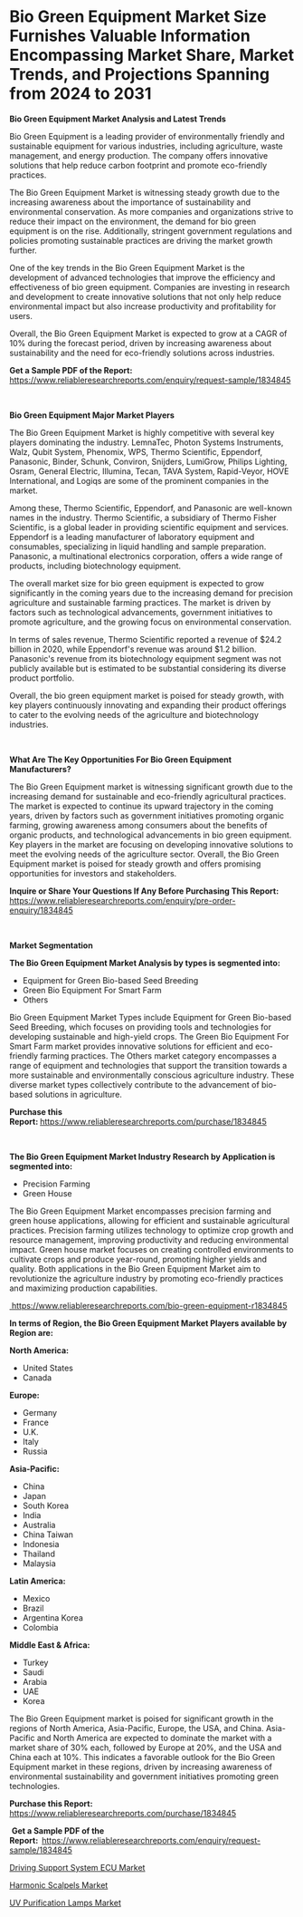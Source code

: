 <p><h1>Bio Green Equipment Market Size Furnishes Valuable Information Encompassing Market Share, Market Trends, and Projections Spanning from 2024 to 2031</h1></p><p><strong>Bio Green Equipment Market Analysis and Latest Trends</strong></p>
<p><p>Bio Green Equipment is a leading provider of environmentally friendly and sustainable equipment for various industries, including agriculture, waste management, and energy production. The company offers innovative solutions that help reduce carbon footprint and promote eco-friendly practices.</p><p>The Bio Green Equipment Market is witnessing steady growth due to the increasing awareness about the importance of sustainability and environmental conservation. As more companies and organizations strive to reduce their impact on the environment, the demand for bio green equipment is on the rise. Additionally, stringent government regulations and policies promoting sustainable practices are driving the market growth further.</p><p>One of the key trends in the Bio Green Equipment Market is the development of advanced technologies that improve the efficiency and effectiveness of bio green equipment. Companies are investing in research and development to create innovative solutions that not only help reduce environmental impact but also increase productivity and profitability for users.</p><p>Overall, the Bio Green Equipment Market is expected to grow at a CAGR of 10% during the forecast period, driven by increasing awareness about sustainability and the need for eco-friendly solutions across industries.</p></p>
<p><strong>Get a Sample PDF of the Report:&nbsp;</strong> <a href="https://www.reliableresearchreports.com/enquiry/request-sample/1834845">https://www.reliableresearchreports.com/enquiry/request-sample/1834845</a></p>
<p>&nbsp;</p>
<p><strong>Bio Green Equipment Major Market Players</strong></p>
<p><p>The Bio Green Equipment Market is highly competitive with several key players dominating the industry. LemnaTec, Photon Systems Instruments, Walz, Qubit System, Phenomix, WPS, Thermo Scientific, Eppendorf, Panasonic, Binder, Schunk, Conviron, Snijders, LumiGrow, Philips Lighting, Osram, General Electric, Illumina, Tecan, TAVA System, Rapid-Veyor, HOVE International, and Logiqs are some of the prominent companies in the market.</p><p>Among these, Thermo Scientific, Eppendorf, and Panasonic are well-known names in the industry. Thermo Scientific, a subsidiary of Thermo Fisher Scientific, is a global leader in providing scientific equipment and services. Eppendorf is a leading manufacturer of laboratory equipment and consumables, specializing in liquid handling and sample preparation. Panasonic, a multinational electronics corporation, offers a wide range of products, including biotechnology equipment.</p><p>The overall market size for bio green equipment is expected to grow significantly in the coming years due to the increasing demand for precision agriculture and sustainable farming practices. The market is driven by factors such as technological advancements, government initiatives to promote agriculture, and the growing focus on environmental conservation.</p><p>In terms of sales revenue, Thermo Scientific reported a revenue of $24.2 billion in 2020, while Eppendorf's revenue was around $1.2 billion. Panasonic's revenue from its biotechnology equipment segment was not publicly available but is estimated to be substantial considering its diverse product portfolio.</p><p>Overall, the bio green equipment market is poised for steady growth, with key players continuously innovating and expanding their product offerings to cater to the evolving needs of the agriculture and biotechnology industries.</p></p>
<p>&nbsp;</p>
<p><strong>What Are The Key Opportunities For Bio Green Equipment Manufacturers?</strong></p>
<p><p>The Bio Green Equipment market is witnessing significant growth due to the increasing demand for sustainable and eco-friendly agricultural practices. The market is expected to continue its upward trajectory in the coming years, driven by factors such as government initiatives promoting organic farming, growing awareness among consumers about the benefits of organic products, and technological advancements in bio green equipment. Key players in the market are focusing on developing innovative solutions to meet the evolving needs of the agriculture sector. Overall, the Bio Green Equipment market is poised for steady growth and offers promising opportunities for investors and stakeholders.</p></p>
<p><strong>Inquire or Share Your Questions If Any Before Purchasing This Report:</strong> <a href="https://www.reliableresearchreports.com/enquiry/pre-order-enquiry/1834845">https://www.reliableresearchreports.com/enquiry/pre-order-enquiry/1834845</a></p>
<p>&nbsp;</p>
<p><strong>Market Segmentation</strong></p>
<p><strong>The Bio Green Equipment Market Analysis by types is segmented into:</strong></p>
<p><ul><li>Equipment for Green Bio-based Seed Breeding</li><li>Green Bio Equipment For Smart Farm</li><li>Others</li></ul></p>
<p><p>Bio Green Equipment Market Types include Equipment for Green Bio-based Seed Breeding, which focuses on providing tools and technologies for developing sustainable and high-yield crops. The Green Bio Equipment For Smart Farm market provides innovative solutions for efficient and eco-friendly farming practices. The Others market category encompasses a range of equipment and technologies that support the transition towards a more sustainable and environmentally conscious agriculture industry. These diverse market types collectively contribute to the advancement of bio-based solutions in agriculture.</p></p>
<p><strong>Purchase this Report:&nbsp;</strong><a href="https://www.reliableresearchreports.com/purchase/1834845">https://www.reliableresearchreports.com/purchase/1834845</a></p>
<p>&nbsp;</p>
<p><strong>The Bio Green Equipment Market Industry Research by Application is segmented into:</strong></p>
<p><ul><li>Precision Farming</li><li>Green House</li></ul></p>
<p><p>The Bio Green Equipment Market encompasses precision farming and green house applications, allowing for efficient and sustainable agricultural practices. Precision farming utilizes technology to optimize crop growth and resource management, improving productivity and reducing environmental impact. Green house market focuses on creating controlled environments to cultivate crops and produce year-round, promoting higher yields and quality. Both applications in the Bio Green Equipment Market aim to revolutionize the agriculture industry by promoting eco-friendly practices and maximizing production capabilities.</p></p>
<p><a href="https://www.reliableresearchreports.com/bio-green-equipment-r1834845">&nbsp;https://www.reliableresearchreports.com/bio-green-equipment-r1834845</a></p>
<p><strong>In terms of Region, the Bio Green Equipment Market Players available by Region are:</strong></p>
<p>
    <p> <strong> North America: </strong>
        <ul>
            <li>United States</li>
            <li>Canada</li>
        </ul>
        </p> 
    <p> <strong> Europe: </strong>
        <ul>
            <li>Germany</li>
            <li>France</li>
            <li>U.K.</li>
            <li>Italy</li>
            <li>Russia</li>
        </ul>
        </p> 
    <p> <strong> Asia-Pacific: </strong>
        <ul>
            <li>China</li>
            <li>Japan</li>
            <li>South Korea</li>
            <li>India</li>
            <li>Australia</li>
            <li>China Taiwan</li>
            <li>Indonesia</li>
            <li>Thailand</li>
            <li>Malaysia</li>
        </ul>
        </p> 
    <p> <strong> Latin America: </strong>
        <ul>
            <li>Mexico</li>
            <li>Brazil</li>
            <li>Argentina Korea</li>
            <li>Colombia</li>
        </ul>
        </p> 
    <p> <strong> Middle East & Africa: </strong>
        <ul>
            <li>Turkey</li>
            <li>Saudi</li>
            <li>Arabia</li>
            <li>UAE</li>
            <li>Korea</li>
        </ul>
    </p>
    </p>
<p><p>The Bio Green Equipment market is poised for significant growth in the regions of North America, Asia-Pacific, Europe, the USA, and China. Asia-Pacific and North America are expected to dominate the market with a market share of 30% each, followed by Europe at 20%, and the USA and China each at 10%. This indicates a favorable outlook for the Bio Green Equipment market in these regions, driven by increasing awareness of environmental sustainability and government initiatives promoting green technologies.</p></p>
<p><strong>Purchase this Report: </strong><a href="https://www.reliableresearchreports.com/purchase/1834845">https://www.reliableresearchreports.com/purchase/1834845</a></p>
<p>&nbsp;<strong>Get a Sample PDF of the Report:&nbsp;&nbsp;</strong><a href="https://www.reliableresearchreports.com/enquiry/request-sample/1834845">https://www.reliableresearchreports.com/enquiry/request-sample/1834845</a></p>
<p><strong></strong></p>
<p><p><a href="https://view.publitas.com/reportprime-1/driving-support-system-ecu-market-outlook-and-forecast-from-2024-to-2031/">Driving Support System ECU Market</a></p><p><a href="https://github.com/RichRobinson5/Market-Research-Report-List-6/blob/main/harmonic-scalpels-market.md">Harmonic Scalpels Market</a></p><p><a href="https://github.com/gdfhhhj/Market-Research-Report-List-5/blob/main/uv-purification-lamps-market.md">UV Purification Lamps Market</a></p></p>